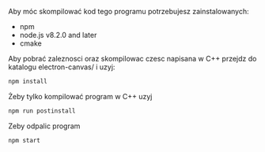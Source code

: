 
Aby móc skompilować kod tego programu potrzebujesz zainstalowanych:
* npm
* node.js v8.2.0 and later
* cmake

Aby pobrać zaleznosci oraz skompilowac czesc napisana w C++ przejdz do katalogu electron-canvas/ i uzyj:
```bash
npm install 
```

Żeby tylko kompilować program w C++ uzyj
```bash
npm run postinstall
```

Zeby odpalic program
```bash
npm start
```